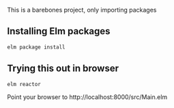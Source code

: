 This is a barebones project, only importing packages

## Installing Elm packages

```sh
elm package install
```

## Trying this out in browser

```sh
elm reactor
```

Point your browser to http://localhost:8000/src/Main.elm

